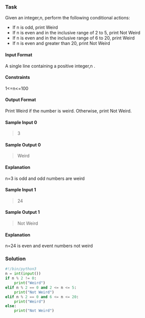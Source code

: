 ### Task
Given an integer,n, perform the following conditional actions:

- If n is odd, print Weird
- If n is even and in the inclusive range of 2 to 5, print Not Weird
- If n is even and in the inclusive range of 6 to 20, print Weird
- If n is even and greater than 20, print Not Weird

#### Input Format
A single line containing a positive integer,n .

#### Constraints
1<=n<=100

#### Output Format
Print Weird if the number is weird. Otherwise, print Not Weird.

#### Sample Input 0
> 3
#### Sample Output 0 
> Weird 
#### Explanation 
n=3 is odd and odd numbers are weird

#### Sample Input 1 
> 24
#### Sample Output 1 
> Not Weird 
#### Explanation
n=24 is even and event numbers not weird

### Solution 
```python
#!/bin/python3
n = int(input())
if n % 2 != 0:
    print("Weird")
elif n % 2 == 0 and 2 <= n <= 5:
    print("Not Weird")
elif n % 2 == 0 and 6 <= n <= 20:
    print("Weird")
else:
    print("Not Weird")  
```


